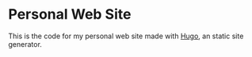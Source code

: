 # Personal Web Site

This is the code for my personal web site made with [Hugo](https://gohugo.io/), an static site generator.
